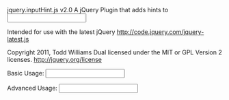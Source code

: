 jquery.inputHint.js v2.0
  A jQuery Plugin that adds hints to <input type="text" title="Hint goes here" />

 Intended for use with the latest jQuery
  http://code.jquery.com/jquery-latest.js

 Copyright 2011, Todd Williams
 Dual licensed under the MIT or GPL Version 2 licenses.
  http://jquery.org/license

 Basic Usage:
    <script type="text/javascript" src="https://ajax.googleapis.com/ajax/libs/jqueryui/1.8.11/jquery-ui.min.js"></script>
    <script type="text/javascript" src="js/jquery.inputHint.js"></script>
    <script type="text/javascript">
      $(document).ready(function () { $(".text").inputHint(); });
    </script>
    <input name="name" class="text" type="text" title="Enter Name" />
 
 Advanced Usage:
    <script type="text/javascript" src="https://ajax.googleapis.com/ajax/libs/jqueryui/1.8.11/jquery-ui.min.js"></script>
    <script type="text/javascript" src="https://ajax.googleapis.com/ajax/libs/jqueryui/1.8.11/jquery-ui.min.js"></script>
    <script type="text/javascript" src="js/jquery.inputHint.js"></script>
    <script type="text/javascript">
	    $(document).ready(function () {
	      $(".text").inputHint({
	        fadeOutSpeed: 200,
	        fontFamily: 'Helvetica, Arial, sans-serif',
	        fontSize: '12px',
	        hintColor: '#888',
	        padding: '4px'
	      });
	    });
    </script>
    <input name="name" class="text" type="text" title="Enter Name" />